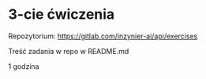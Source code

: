 # 3-cie ćwiczenia

Repozytorium: https://gitlab.com/inzynier-ai/api/exercises

Treść zadania w repo w README.md

1 godzina